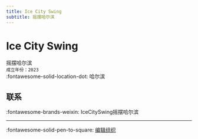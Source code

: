```yaml
---
title: Ice City Swing
subtitle: 摇摆哈尔滨
---
```


# Ice City Swing

摇摆哈尔滨  
`成立年份：2023`  
:fontawesome-solid-location-dot: 哈尔滨  


## 联系

:fontawesome-brands-weixin: IceCitySwing摇摆哈尔滨  

---

:fontawesome-solid-pen-to-square: [编辑组织](https://github.com/swingdance/orgs/issues/new?assignees=&labels=update+org&projects=&template=03-update_entity.yml&title=Update%20Org%3A%20zh_CN%20%E2%80%A2%20Ice%20City%20Swing&region=zh_CN&id=ice-city-swing&name=Ice%20City%20Swing)
